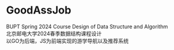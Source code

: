 # GoodAssJob
BUPT Spring 2024 Course Design of Data Structure and Algorithm <br/>
北京邮电大学2024春季数据结构课程设计 <br/>
以GO为后端，JS为前端实现的游学导航以及推荐系统
